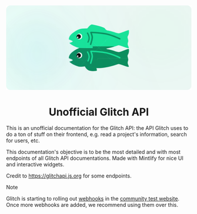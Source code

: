 <div align="center">
<img src="/images/hero.svg" width="600px">


# Unofficial Glitch API

</div>

This is an unofficial documentation for the Glitch API: the API Glitch uses to do a ton of stuff on their frontend, e.g. read a project's information, search for users, etc.

This documentation's objective is to be the most detailed and with most endpoints of all Glitch API documentations. Made with Mintlify for nice UI and interactive widgets.

Credit to https://glitchapi.js.org for some endpoints.

> [!NOTE]
> Glitch is starting to rolling out [webhooks](https://support.glitch.com/t/community-test-glitch-thanked-webhook/65338) in the [community test website](https://preview.glitch.com/).
> Once more webhooks are added, we recommend using them over this.
